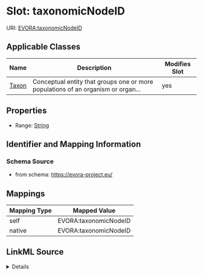 

# Slot: taxonomicNodeID



URI: [EVORA:taxonomicNodeID](https://evora-project.eu/taxonomicNodeID)



<!-- no inheritance hierarchy -->





## Applicable Classes

| Name | Description | Modifies Slot |
| --- | --- | --- |
| [Taxon](Taxon.md) | Conceptual entity that groups one or more populations of an organism or organ... |  yes  |







## Properties

* Range: [String](String.md)





## Identifier and Mapping Information







### Schema Source


* from schema: https://evora-project.eu/




## Mappings

| Mapping Type | Mapped Value |
| ---  | ---  |
| self | EVORA:taxonomicNodeID |
| native | EVORA:taxonomicNodeID |




## LinkML Source

<details>
```yaml
name: taxonomicNodeID
from_schema: https://evora-project.eu/
rank: 1000
alias: taxonomicNodeID
domain_of:
- Taxon
range: string

```
</details>